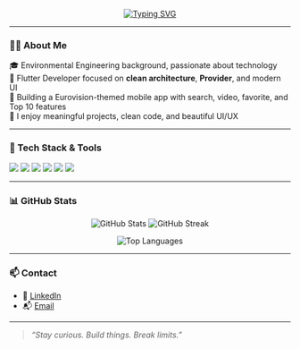 <!-- Profil Başlık Animasyonu -->
<p align="center">
  <a href="https://github.com/denizguvel">
    <img src="https://readme-typing-svg.demolab.com?font=Fira+Code&size=24&duration=3000&pause=1000&center=true&vCenter=true&width=435&lines=Hi+I'm+Deniz+G%C3%BCvel;Flutter+Developer+%7C+Mobile+App+Enthusiast;Welcome+to+my+GitHub!&color=F7C2E0&center=true" alt="Typing SVG" />
  </a>
</p>

---

### 👨‍💻 About Me

🎓 Environmental Engineering background, passionate about technology  
📱 Flutter Developer focused on **clean architecture**, **Provider**, and modern UI  
🚀 Building a Eurovision-themed mobile app with search, video, favorite, and Top 10 features  
💬 I enjoy meaningful projects, clean code, and beautiful UI/UX

---

### 🔧 Tech Stack & Tools

<p align="left">
  <img src="https://img.shields.io/badge/Flutter-02569B?logo=flutter&logoColor=white" />
  <img src="https://img.shields.io/badge/Dart-0175C2?logo=dart&logoColor=white" />
  <img src="https://img.shields.io/badge/Firebase-FFCA28?logo=firebase&logoColor=black" />
  <img src="https://img.shields.io/badge/Java-ED8B00?logo=java&logoColor=white" />
  <img src="https://img.shields.io/badge/Git-F05032?logo=git&logoColor=white" />
  <img src="https://img.shields.io/badge/Linux-FCC624?logo=linux&logoColor=black" />
</p>

---

### 📊 GitHub Stats

<p align="center">
  <img src="https://github-readme-stats.vercel.app/api?username=denizguvel&show_icons=true&theme=tokyonight&hide_border=true" alt="GitHub Stats" />
  <img src="https://github-readme-streak-stats.herokuapp.com/?user=denizguvel&theme=tokyonight&hide_border=true" alt="GitHub Streak" />
</p>

<p align="center">
  <img src="https://github-readme-stats.vercel.app/api/top-langs/?username=denizguvel&layout=compact&theme=tokyonight&hide_border=true" alt="Top Languages" />
</p>

---

### 📫 Contact

- 💼 [LinkedIn](https://www.linkedin.com/in/denizguvel)
- 📬 [Email](mailto:deniz.guvel@example.com)

---

> *“Stay curious. Build things. Break limits.”*

